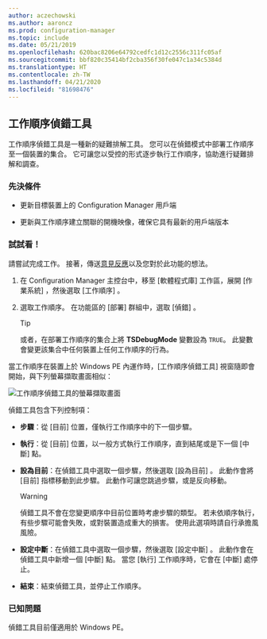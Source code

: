 ```yaml
---
author: aczechowski
ms.author: aaroncz
ms.prod: configuration-manager
ms.topic: include
ms.date: 05/21/2019
ms.openlocfilehash: 620bac8206e64792cedfc1d12c2556c311fc05af
ms.sourcegitcommit: bbf820c35414bf2cba356f30fe047c1a34c5384d
ms.translationtype: HT
ms.contentlocale: zh-TW
ms.lasthandoff: 04/21/2020
ms.locfileid: "81698476"
---
```

## <a name="task-sequence-debugger"></a><a name="bkmk_tsdebug"></a> 工作順序偵錯工具

<!--3612274-->

工作順序偵錯工具是一種新的疑難排解工具。 您可以在偵錯模式中部署工作順序至一個裝置的集合。 它可讓您以受控的形式逐步執行工作順序，協助進行疑難排解和調查。

### <a name="prerequisites"></a>先決條件

- 更新目標裝置上的 Configuration Manager 用戶端

- 更新與工作順序建立關聯的開機映像，確保它具有最新的用戶端版本

### <a name="try-it-out"></a>試試看！

請嘗試完成工作。 接著，傳送[意見反應](../../../../understand/find-help.md#product-feedback)以及您對於此功能的想法。

1. 在 Configuration Manager 主控台中，移至 [軟體程式庫]  工作區，展開 [作業系統]  ，然後選取 [工作順序]  。
1. 選取工作順序。 在功能區的 [部署] 群組中，選取 [偵錯]  。

    > [!Tip]  
    > 或者，在部署工作順序的集合上將 **TSDebugMode** 變數設為 `TRUE`。 此變數會變更該集合中任何裝置上任何工作順序的行為。  

當工作順序在裝置上於 Windows PE 內運作時，[工作順序偵錯工具] 視窗隨即會開始，與下列螢幕擷取畫面相似：

![工作順序偵錯工具的螢幕擷取畫面](../../media/3612274-tsdebug.png)

偵錯工具包含下列控制項：

- **步驟**：從 [目前]  位置，僅執行工作順序中的下一個步驟。  

- **執行**：從 [目前]  位置，以一般方式執行工作順序，直到結尾或是下一個 [中斷]  點。  

- **設為目前**：在偵錯工具中選取一個步驟，然後選取 [設為目前]  。 此動作會將 [目前]  指標移動到此步驟。 此動作可讓您跳過步驟，或是反向移動。  

    > [!Warning]  
    > 偵錯工具不會在您變更順序中目前位置時考慮步驟的類型。 若未依順序執行，有些步驟可能會失敗，或對裝置造成重大的損害。 使用此選項時請自行承擔風風險。  

- **設定中斷**：在偵錯工具中選取一個步驟，然後選取 [設定中斷]  。 此動作會在偵錯工具中新增一個 [中斷]  點。 當您 [執行]  工作順序時，它會在 [中斷]  處停止。  

- **結束**：結束偵錯工具，並停止工作順序。  

### <a name="known-issues"></a>已知問題

偵錯工具目前僅適用於 Windows PE。
